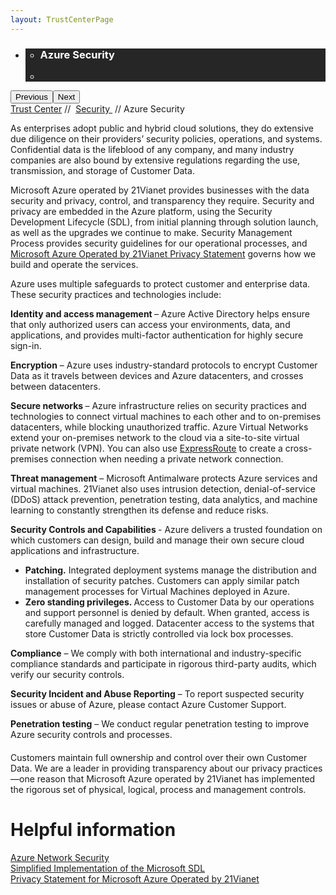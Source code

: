 ```yaml
---
layout: TrustCenterPage
---
```

<div class="row-fluid">
   <div class="span">
      <div>
         <div id="HeroWrapper" data-cols="1" data-view1="1" data-view2="1" data-view3="1" data-view4="1" class="row-fluid wider hero grid-container">
            <div class="span bp0-col-1-1 bp1-col-1-1 bp2-col-1-1 bp3-col-1-1">
               <div bi:type="slideshow" class="slideshow slideshow-hero hero" xmlns:bi="urn:schemas-microsoft-com:mscom:bi">
                  <ul bi:type="list" class="slides">
                     <li id="slide-1" bi:index="0" selectBi="">
                        <div class="heroitem light-foreground" bi:type="heroitem">
                           <div class="media" bi:parenttitle="t1">
                              <a href="" bi:track="False" bi:titleflag="t1" bi:index="0">
                                 <div data-picture="" data-alt="You are in control of your data" data-disable-swap-below="">
                                    <div data-src="https://c.s-microsoft.com/en-us/CMSImages/MS_TrustCenter_Privacy_Header.jpg?version=dc9c5b9b-c334-7922-892a-15c2cd65053d"></div>
                                    <noscript></noscript>
                                 </div>
                              </a>
                           </div>
                           <div class="text" bi:type="cta">
                              <div class="text-container">
                                 <div class="box" style="background: rgba(0,0,0,.85); color: #FFFFFF;">
                                    <ul bi:type="list" class="headerCaption subpageHeaderCaption">
                                       <li class="box-title">
                                          <h3 class="box-title" bi:type="title" bi:title="t1" style="color: #FFFFFF;">Azure Security</h3>
                                       </li>
                                       <li class="box-actions box-description"><a target="_self" class="mscom-link" href=""></a></li>
                                    </ul>
                                 </div>
                              </div>
                           </div>
                        </div>
                     </li>
                  </ul>
                  <div class="navigation international" bi:track="false">
                     <div class="grid-container settop" data-title-text="Go To Slide "></div>
                  </div>
                  <div class="prev-next" bi:track="false"><button class="prev"><span class="icon-left" aria-hidden="true"></span><span class="screen-reader-text">Previous</span></button><button class="next"><span class="icon-right" aria-hidden="true"></span><span class="screen-reader-text">Next</span></button></div>
                  <div id="play-pause" class="play-pause" style="display:none">
                     <div class="pause"><button id="pauseButton" class="pause_button"><span class="icon-pause" aria-hidden="true"></span><span class="screen-reader-text">Pause</span></button></div>
                     <div class="play"><button id="playButton" class="play_button"><span class="icon-play" aria-hidden="true"></span><span class="screen-reader-text">Play</span></button></div>
                  </div>
               </div>
            </div>
         </div>
         <div id="BreadcrumbWrapper" data-cols="1" data-view1="1" data-view2="1" data-view3="1" data-view4="1" class="row-fluid grid-container mscom-grid-container breadcrumbs">
            <div class="span bp0-col-1-1 bp1-col-1-1 bp2-col-1-1 bp3-col-1-1"><a target="_self" class="mscom-link" href="../default.html">Trust Center</a> // 
               <a target="_self" class="mscom-link" href="../security/default.html">Security </a> // Azure Security
            </div>
         </div>
         <div id="ContentWrapper" data-cols="2" data-view1="1" data-view2="2" data-view3="2" data-view4="2" class="row-fluid subpageBody">
            <div class="span bp0-col-1-1 bp2-col-2-1 bp3-col-2-1 bp1-col-2-2">
               <p>As enterprises adopt public and hybrid cloud solutions, they do extensive due diligence on their providers’ security policies, operations, and systems. Confidential data is the lifeblood of any company, and many industry companies are also bound by extensive regulations regarding the use, transmission, and storage of Customer Data. 
               </p>
               <p>Microsoft Azure operated by 21Vianet provides businesses with the data security and privacy, control, and transparency they require. Security and privacy are embedded in the Azure platform, using the Security Development Lifecycle (SDL), from initial planning through solution launch, as well as the upgrades we continue to make. Security Management Process provides security guidelines for our operational processes, and <a target="_self" class="mscom-link" href="https://www.azure.cn/support/legal/privacy-statement/">Microsoft Azure Operated by 21Vianet Privacy Statement</a> governs how we build and operate the services.  </p>
               <p>Azure uses multiple safeguards to protect customer and enterprise data. These security practices and technologies include: </p>
                  <p><span><strong>Identity and access management </strong>  – Azure Active Directory helps ensure that only authorized users can access your environments, data, and applications, and provides multi-factor authentication for highly secure sign-in.</span></p>
                  <p><span><strong>Encryption</strong> – Azure uses industry-standard protocols to encrypt Customer Data as it travels between devices and Azure datacenters, and crosses between datacenters.</span></p>
                  <p><span><strong>Secure networks </strong>  – Azure infrastructure relies on security practices and technologies to connect virtual machines to each other and to on-premises datacenters, while blocking unauthorized traffic. Azure Virtual Networks extend your on-premises network to the cloud via a site-to-site virtual private network (VPN). You can also use <a target="_self" class="mscom-link" href="https://www.azure.cn/home/features/expressroute/">ExpressRoute</a> to create a cross-premises connection when needing a private network connection. </span></p>
                  <p><span><strong>Threat management</strong> – Microsoft Antimalware protects Azure services and virtual machines. 21Vianet also uses intrusion detection, denial-of-service (DDoS) attack prevention, penetration testing, data analytics, and machine learning to constantly strengthen its defense and reduce risks. </span></p>
                  <p><span><strong>Security Controls and Capabilities </strong> - Azure delivers a trusted foundation on which customers can design, build and manage their own secure cloud applications and infrastructure.</span>
                      <ul>
                          <li><span><strong>Patching.</strong>  Integrated deployment systems manage the distribution and installation of security patches. Customers can apply similar patch management processes for Virtual Machines deployed in Azure.</span></li>
                          <li><span><strong>Zero standing privileges. </strong> Access to Customer Data by our operations and support personnel is denied by default. When granted, access is carefully managed and logged. Datacenter access to the systems that store Customer Data is strictly controlled via lock box processes.</span></li>
                      </ul>
                  </p>
                  <p><span><strong>Compliance</strong> – We comply with both international and industry-specific compliance standards and participate in rigorous third-party audits, which verify our security controls.</span></p>
                  <p><span><strong>Security Incident and Abuse Reporting</strong> – To report suspected security issues or abuse of Azure, please contact Azure Customer Support.</span></p>
                  <p><span><strong>Penetration testing</strong> – We conduct regular penetration testing to improve Azure security controls and processes.
                </span></p>
               <p style="margin-top:20px">Customers maintain full ownership and control over their own Customer Data. We are a leader in providing transparency about our privacy practices—one reason that Microsoft Azure operated by 21Vianet has implemented the rigorous set of physical, logical, process and management controls.</p>
              </div> 
            <div class="span bp0-col-1-1 bp2-col-2-1 bp3-col-2-1 bp1-col-2-2 bp0-clear bp1-clear">
               <div id="SideBarWrapper" data-cols="1" data-view1="1" data-view2="1" data-view3="1" data-view4="1" class="row-fluid">
                  <div id="HelpfulInformation" class="span bp0-col-1-1 bp1-col-1-1 bp2-col-1-1 bp3-col-1-1">
                     <h1>Helpful information</h1>
                     <label><a target="_self" class="mscom-link" href="https://wacnstorage.blob.core.chinacloudapi.cn/marketing-resource/documents/AzureNetworkSecurity_v3_Feb2015_CN_20151214.pdf">Azure Network Security</a></label><br/>
                     <label><a target="_self" class="mscom-link" href="../../file/Microsoft SDL 的简化实施.pdf">Simplified Implementation of the Microsoft SDL</a></label><br/>
                     <label><a target="_self" class="mscom-link" href="https://wacnstorage.blob.core.chinacloudapi.cn/marketing-resource/documents/Protecting_Data_and_Privacy_in_the_Cloud_CN_final20160125.pdf">Privacy Statement for Microsoft Azure Operated by 21Vianet</a></label><br/>
                  </div>
               </div>
            </div>
         </div>
      </div>
   </div>
</div>
<div class="row-fluid" data-view4="1" data-view3="1" data-view2="1" data-view1="1" data-cols="1">
   <div class="span bp0-col-1-1 bp1-col-1-1 bp2-col-1-1 bp3-col-1-1"></div>
</div>
